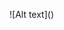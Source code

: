

![Alt text]([<copied link>](https://img.shields.io/badge/Python-3776AB.svg?style=for-the-badge&logo=Python&logoColor=white))
